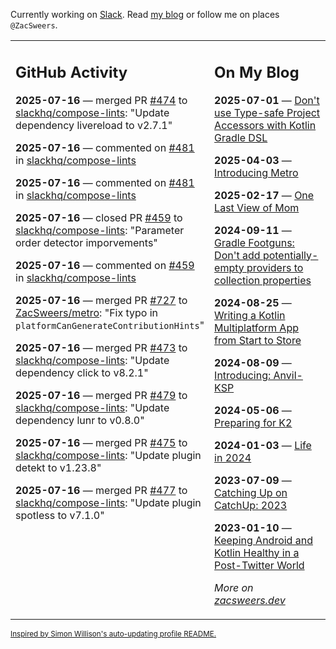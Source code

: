 Currently working on [Slack](https://slack.com/). Read [my blog](https://zacsweers.dev/) or follow me on places `@ZacSweers`.

<table><tr><td valign="top" width="60%">

## GitHub Activity
<!-- githubActivity starts -->
**2025-07-16** — merged PR [#474](https://github.com/slackhq/compose-lints/pull/474) to [slackhq/compose-lints](https://github.com/slackhq/compose-lints): "Update dependency livereload to v2.7.1"

**2025-07-16** — commented on [#481](https://github.com/slackhq/compose-lints/pull/481#issuecomment-3079410035) in [slackhq/compose-lints](https://github.com/slackhq/compose-lints)

**2025-07-16** — commented on [#481](https://github.com/slackhq/compose-lints/pull/481#issuecomment-3079408908) in [slackhq/compose-lints](https://github.com/slackhq/compose-lints)

**2025-07-16** — closed PR [#459](https://github.com/slackhq/compose-lints/pull/459) to [slackhq/compose-lints](https://github.com/slackhq/compose-lints): "Parameter order detector imporvements"

**2025-07-16** — commented on [#459](https://github.com/slackhq/compose-lints/pull/459#issuecomment-3079391819) in [slackhq/compose-lints](https://github.com/slackhq/compose-lints)

**2025-07-16** — merged PR [#727](https://github.com/ZacSweers/metro/pull/727) to [ZacSweers/metro](https://github.com/ZacSweers/metro): "Fix typo in `platformCanGenerateContributionHints`"

**2025-07-16** — merged PR [#473](https://github.com/slackhq/compose-lints/pull/473) to [slackhq/compose-lints](https://github.com/slackhq/compose-lints): "Update dependency click to v8.2.1"

**2025-07-16** — merged PR [#479](https://github.com/slackhq/compose-lints/pull/479) to [slackhq/compose-lints](https://github.com/slackhq/compose-lints): "Update dependency lunr to v0.8.0"

**2025-07-16** — merged PR [#475](https://github.com/slackhq/compose-lints/pull/475) to [slackhq/compose-lints](https://github.com/slackhq/compose-lints): "Update plugin detekt to v1.23.8"

**2025-07-16** — merged PR [#477](https://github.com/slackhq/compose-lints/pull/477) to [slackhq/compose-lints](https://github.com/slackhq/compose-lints): "Update plugin spotless to v7.1.0"
<!-- githubActivity ends -->
</td><td valign="top" width="40%">

## On My Blog
<!-- blog starts -->
**2025-07-01** — [Don't use Type-safe Project Accessors with Kotlin Gradle DSL](https://www.zacsweers.dev/dont-use-type-safe-project-accessors-with-kotlin-gradle-dsl/)

**2025-04-03** — [Introducing Metro](https://www.zacsweers.dev/introducing-metro/)

**2025-02-17** — [One Last View of Mom](https://www.zacsweers.dev/one-last-view-of-mom/)

**2024-09-11** — [Gradle Footguns: Don't add potentially-empty providers to collection properties](https://www.zacsweers.dev/gradle-footgun-adding-empty-providers-to-collection-properties/)

**2024-08-25** — [Writing a Kotlin Multiplatform App from Start to Store](https://www.zacsweers.dev/writing-a-kotlin-multiplatform-app-from-start-to-store/)

**2024-08-09** — [Introducing: Anvil-KSP](https://www.zacsweers.dev/introducing-anvil-ksp/)

**2024-05-06** — [Preparing for K2](https://www.zacsweers.dev/preparing-for-k2/)

**2024-01-03** — [Life in 2024](https://www.zacsweers.dev/life-in-2024/)

**2023-07-09** — [Catching Up on CatchUp: 2023](https://www.zacsweers.dev/catching-up-on-catchup-2023/)

**2023-01-10** — [Keeping Android and Kotlin Healthy in a Post-Twitter World](https://www.zacsweers.dev/keeping-android-healthy/)
<!-- blog ends -->
_More on [zacsweers.dev](https://zacsweers.dev/)_
</td></tr></table>

<sub><a href="https://simonwillison.net/2020/Jul/10/self-updating-profile-readme/">Inspired by Simon Willison's auto-updating profile README.</a></sub>